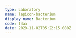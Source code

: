 ```yaml
---
type: Laboratory
name: lapicon-bacterium
display_name: Bacterium
code: f4aa
date: 2020-11-02T05:22:15.080Z
---
```

